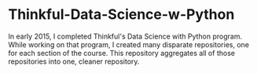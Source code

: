 # Thinkful-Data-Science-w-Python

In early 2015, I completed Thinkful's Data Science with Python program.  While working on that program, I created many disparate repositories, one for each section of the course. 
This repository aggregates all of those repositories into one, cleaner repository.
